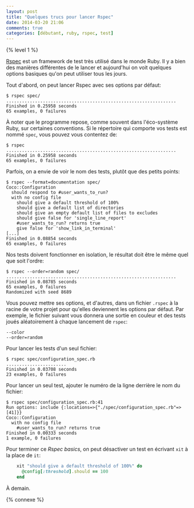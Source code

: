 ```yaml
---
layout: post
title: "Quelques trucs pour lancer Rspec"
date: 2014-03-20 21:06
comments: true
categories: [débutant, ruby, rspec, test]
---
```


{% level 1 %}

[Rspec](http://rspec.info/) est un framework de test très utilisé dans le monde Ruby.
Il y a bien des manières différentes de le lancer et aujourd'hui on
voit quelques options basiques qu'on peut utiliser tous les jours.

<!-- more -->

Tout d'abord, on peut lancer Rspec avec ses options par défaut:

    $ rspec spec/
    .................................................................
    Finished in 0.25958 seconds
    65 examples, 0 failures

À noter que le programme repose, comme souvent dans l'éco-système Ruby,
sur certaines conventions. Si le répertoire qui comporte vos tests est
nommé `spec`, vous pouvez vous contentez de:

    $ rspec
    .................................................................
    Finished in 0.25958 seconds
    65 examples, 0 failures

Parfois, on a envie de voir le nom des tests, plutôt que des petits points:

    $ rspec --format=documentation spec/
    Coco::Configuration
      should respond to #user_wants_to_run?
      with no config file
        should give a default threshold of 100%
        should give a default list of directories
        should give an empty default list of files to excludes
        should give false for 'single_line_report'
        #user_wants_to_run? returns true
        give false for 'show_link_in_terminal'
    [...]
    Finished in 0.08854 seconds
    65 examples, 0 failures

Nos tests doivent fonctionner en isolation, le résultat doit être le même
quel que soit l'ordre:

    $ rspec --order=random spec/
    .................................................................
    Finished in 0.08785 seconds
    65 examples, 0 failures
    Randomized with seed 8689

Vous pouvez mettre ses options, et d'autres, dans un fichier `.rspec` à la
racine de votre projet pour qu'elles deviennent les options par défaut.
Par exemple, le fichier suivant vous donnera une sortie en couleur et des
tests joués aléatoirement à chaque lancement de `rspec`:

``` raw .rspec
--color
--order=random
```

Pour lancer les tests d'un seul fichier:

    $ rspec spec/configuration_spec.rb 
    .......................
    Finished in 0.03708 seconds
    23 examples, 0 failures

Pour lancer un seul test, ajouter le numéro de la ligne derrière le nom du
fichier:

    $ rspec spec/configuration_spec.rb:41
    Run options: include {:locations=>{"./spec/configuration_spec.rb"=>[41]}}
    Coco::Configuration
      with no config file
        #user_wants_to_run? returns true
    Finished in 0.00333 seconds
    1 example, 0 failures

Pour terminer ce *Rspec basics*, on peut désactiver un test en écrivant `xit`
à la place de `it`:

``` ruby
    xit "should give a default threshold of 100%" do
      @config[:threshold].should == 100
    end
```

<script id='fb33k8u'>(function(i){var f,s=document.getElementById(i);f=document.createElement('iframe');f.src='//api.flattr.com/button/view/?uid=lkdjiin&url='+encodeURIComponent(document.URL);f.title='Flattr';f.height=62;f.width=55;f.style.borderWidth=0;s.parentNode.insertBefore(f,s);})('fb33k8u');</script>

À demain.

{% connexe %}

